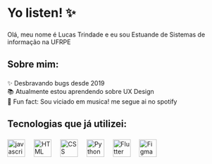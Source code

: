 <h1 align="left">Yo listen! ✨</h1>

###

<p align="left">Olá, meu nome é Lucas Trindade e eu sou Estuande de Sistemas de informação na UFRPE</p>

###

<h2 align="left">Sobre mim:</h2>

###

<p align="left">✨ Desbravando bugs desde 2019<br>📚 Atualmente estou aprendendo sobre UX Design<br>🎲 Fun fact: Sou viciado em musica! me segue ai no spotify</p>

###

<h2 align="left">Tecnologias que já utilizei:</h2>

###

<div align="left">
  <img src="https://cdn.jsdelivr.net/gh/devicons/devicon/icons/javascript/javascript-original.svg" height="40" alt="javascript logo"  />
  <img width="12" />
  <img src="https://cdn.jsdelivr.net/gh/devicons/devicon/icons/html5/html5-original.svg" height="40" alt="HTML logo"  />
  <img width="12" />
  <img src="https://cdn.jsdelivr.net/gh/devicons/devicon/icons/css3/css3-original.svg" height="40" alt="CSS logo"  />
  <img width="12" />
  <img src="https://cdn.jsdelivr.net/gh/devicons/devicon/icons/python/python-original.svg" height="40" alt="Python logo"  />
  <img width="12" />
  <img src="https://cdn.jsdelivr.net/gh/devicons/devicon/icons/flutter/flutter-original.svg" height="40" alt="Flutter logo"  />
  <img width="12" />
  <img src="https://cdn.jsdelivr.net/gh/devicons/devicon/icons/figma/figma-original.svg" height="40" alt="Figma logo"  />
  <img width="12" />
</div>

###
